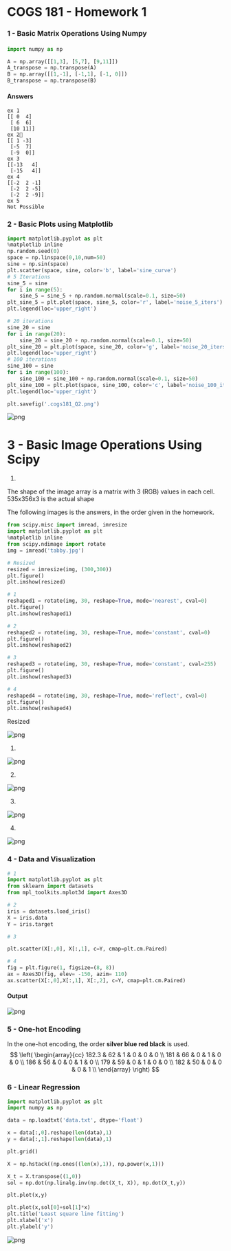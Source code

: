 
# COGS 181 - Homework 1
    
    
### 1 - Basic Matrix Operations Using Numpy

####
```python
import numpy as np

A = np.array([[1,3], [5,7], [9,11]])
A_transpose = np.transpose(A)
B = np.array([[1,-1], [-1,1], [-1, 0]])
B_transpose = np.transpose(B)

```
#### Answers

    ex 1
    [[ 0  4]
     [ 6  6]
     [10 11]]
    ex 2
    [[ 1 -3]
     [-5  7]
     [-9  0]]
    ex 3
    [[-13   4]
     [-15   4]]
    ex 4
    [[-2  2 -1]
     [-2  2 -5]
     [-2  2 -9]]
    ex 5
    Not Possible


### 2 - Basic Plots using Matplotlib



```python
import matplotlib.pyplot as plt
%matplotlib inline
np.random.seed(0)
space = np.linspace(0,10,num=50)
sine = np.sin(space)
plt.scatter(space, sine, color='b', label='sine_curve')
# 5 Iterations
sine_5 = sine
for i in range(5):
    sine_5 = sine_5 + np.random.normal(scale=0.1, size=50)
plt_sine_5 = plt.plot(space, sine_5, color='r', label='noise_5_iters')
plt.legend(loc='upper_right')

# 20 iterations
sine_20 = sine
for i in range(20):
    sine_20 = sine_20 + np.random.normal(scale=0.1, size=50)
plt_sine_20 = plt.plot(space, sine_20, color='g', label='noise_20_iters')
plt.legend(loc='upper_right')
# 100 iterations
sine_100 = sine
for i in range(100):
    sine_100 = sine_100 + np.random.normal(scale=0.1, size=50)
plt_sine_100 = plt.plot(space, sine_100, color='c', label='noise_100_iters')
plt.legend(loc='upper_right')

plt.savefig('.cogs181_Q2.png')
```


![png](output_3_0.png)


# 3 - Basic Image Operations Using Scipy

1. 
The shape of the image array is a matrix with 3 (RGB) values in each cell. 535x356x3 is the actual shape

The following images is the answers, in the order given in the homework.


```python
from scipy.misc import imread, imresize
import matplotlib.pyplot as plt 
%matplotlib inline
from scipy.ndimage import rotate
img = imread('tabby.jpg')

# Resized 
resized = imresize(img, (300,300))
plt.figure()
plt.imshow(resized)

# 1
reshaped1 = rotate(img, 30, reshape=True, mode='nearest', cval=0)
plt.figure()
plt.imshow(reshaped1)

# 2
reshaped2 = rotate(img, 30, reshape=True, mode='constant', cval=0)
plt.figure()
plt.imshow(reshaped2)

# 3 
reshaped3 = rotate(img, 30, reshape=True, mode='constant', cval=255)
plt.figure()
plt.imshow(reshaped3)

# 4
reshaped4 = rotate(img, 30, reshape=True, mode='reflect', cval=0)
plt.figure()
plt.imshow(reshaped4)
```



Resized

![png](output_5_1.png)

1.

![png](output_5_2.png)

2.

![png](output_5_3.png)

3.

![png](output_5_4.png)

4.

![png](output_5_5.png)


### 4 - Data and Visualization



```python
# 1
import matplotlib.pyplot as plt
from sklearn import datasets
from mpl_toolkits.mplot3d import Axes3D

# 2
iris = datasets.load_iris()
X = iris.data
Y = iris.target

# 3

plt.scatter(X[:,0], X[:,1], c=Y, cmap=plt.cm.Paired)

# 4
fig = plt.figure(1, figsize=(8, 8))
ax = Axes3D(fig, elev= -150, azim= 110)
ax.scatter(X[:,0],X[:,1], X[:,2], c=Y, cmap=plt.cm.Paired)

```
#### Output

![png](output_7_1.png)


### 5 - One-hot Encoding

In the one-hot encoding, the order **silver blue red black** is used.
$$
\left(
\begin{array}{cc}
182.3 & 62 & 1 & 0 & 0 & 0  \\
181 & 66 & 0 & 1 & 0 & 0  \\
186 & 56 & 0 & 0 & 1 & 0  \\
179 & 59 & 0 & 1 & 0 & 0  \\
182 & 50 & 0 & 0 & 0 & 1  \\
\end{array}
\right)
$$


### 6 - Linear Regression


```python
import matplotlib.pyplot as plt
import numpy as np

data = np.loadtxt('data.txt', dtype='float')

x = data[:,0].reshape(len(data),1)
y = data[:,1].reshape(len(data),1)

plt.grid()

X = np.hstack((np.ones((len(x),1)), np.power(x,1)))

X_t = X.transpose((1,0))
sol = np.dot(np.linalg.inv(np.dot(X_t, X)), np.dot(X_t,y))

plt.plot(x,y)

plt.plot(x,sol[0]+sol[1]*x)
plt.title('Least square line fitting')
plt.xlabel('x')
plt.ylabel('y')
```


![png](output_11_1.png)

